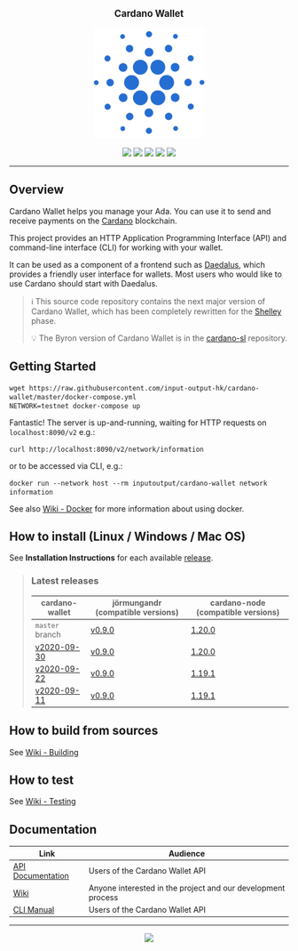 <p align="center">
  <big><strong>Cardano Wallet</strong></big>
</p>

<p align="center">
  <img width="200" src=".github/images/cardano-logo.png"/>
</p>

<p align="center">
  <a href="https://github.com/input-output-hk/cardano-wallet/releases"><img src="https://img.shields.io/github/release-pre/input-output-hk/cardano-wallet.svg?style=for-the-badge" /></a>
  <a href="https://buildkite.com/input-output-hk/cardano-wallet"><img src="https://img.shields.io/buildkite/7ea3dac7a16f066d8dfc8f426a9a9f7a2131e899cd96c444cf/master?label=BUILD&style=for-the-badge"/></a>
  <a href="https://buildkite.com/input-output-hk/cardano-wallet-nightly"><img src="https://img.shields.io/buildkite/59ea9363b8526e867005ca8839db47715bc5f661f36e490143/master?label=BENCHMARK&style=for-the-badge" /></a>
  <a href="https://travis-ci.org/input-output-hk/cardano-wallet"><img src="https://img.shields.io/travis/input-output-hk/cardano-wallet.svg?label=DOCS&style=for-the-badge" /></a>
  <a href="https://github.com/input-output-hk/cardano-wallet/actions?query=workflow%3A%22cardano-wallet+Windows+Tests%22"><img src="https://img.shields.io/github/workflow/status/input-output-hk/cardano-wallet/cardano-wallet%20Windows%20Tests?label=Windows&style=for-the-badge" /></a>

  <!--
  <a href="https://coveralls.io/github/input-output-hk/cardano-wallet?branch=HEAD"><img src="https://img.shields.io/coveralls/github/input-output-hk/cardano-wallet/HEAD?style=for-the-badge" /></a>
  -->
</p>

<hr/>

## Overview

Cardano Wallet helps you manage your Ada. You can use it to send and
receive payments on the [Cardano](https://www.cardano.org) blockchain.

This project provides an HTTP Application Programming Interface (API)
and command-line interface (CLI) for working with your wallet.

It can be used as a component of a frontend such as
[Daedalus](https://daedaluswallet.io), which provides a friendly user
interface for wallets. Most users who would like to use Cardano should
start with Daedalus.

> :information_source: This source code repository contains the next major version of Cardano
> Wallet, which has been completely rewritten for the
> [Shelley](https://cardanoroadmap.com/) phase.
>
> :bulb: The Byron version of Cardano Wallet is in the
> [cardano-sl](https://github.com/input-output-hk/cardano-sl)
> repository.

## Getting Started

```
wget https://raw.githubusercontent.com/input-output-hk/cardano-wallet/master/docker-compose.yml
NETWORK=testnet docker-compose up
```

Fantastic! The server is up-and-running, waiting for HTTP requests on `localhost:8090/v2` e.g.:

```
curl http://localhost:8090/v2/network/information
```

or to be accessed via CLI, e.g.:

```
docker run --network host --rm inputoutput/cardano-wallet network information
```

See also [Wiki - Docker](https://github.com/input-output-hk/cardano-wallet/wiki/Docker) for more information about using docker.

## How to install (Linux / Windows / Mac OS)

See **Installation Instructions** for each available [release](https://github.com/input-output-hk/cardano-wallet/releases).

> ### Latest releases
>
> | cardano-wallet | jörmungandr (compatible versions) | cardano-node (compatible versions)
> | --- | --- | ---
> | `master` branch | [v0.9.0](https://github.com/input-output-hk/jormungandr/releases/tag/v0.9.0) | [1.20.0](https://github.com/input-output-hk/cardano-node/releases/tag/1.20.0)
> | [v2020-09-30](https://github.com/input-output-hk/cardano-wallet/releases/tag/v2020-09-30) | [v0.9.0](https://github.com/input-output-hk/jormungandr/releases/tag/v0.9.0) | [1.20.0](https://github.com/input-output-hk/cardano-node/releases/tag/1.20.0)
> | [v2020-09-22](https://github.com/input-output-hk/cardano-wallet/releases/tag/v2020-09-22) | [v0.9.0](https://github.com/input-output-hk/jormungandr/releases/tag/v0.9.0) | [1.19.1](https://github.com/input-output-hk/cardano-node/releases/tag/1.19.1) | [v0.9.0](https://github.com/input-output-hk/jormungandr/releases/tag/v0.9.0) | [1.20.0](https://github.com/input-output-hk/cardano-node/releases/tag/1.20.0)
> | [v2020-09-11](https://github.com/input-output-hk/cardano-wallet/releases/tag/v2020-09-11) | [v0.9.0](https://github.com/input-output-hk/jormungandr/releases/tag/v0.9.0) | [1.19.1](https://github.com/input-output-hk/cardano-node/releases/tag/1.19.1)


## How to build from sources

See [Wiki - Building](https://github.com/input-output-hk/cardano-wallet/wiki/Building)

## How to test

See [Wiki - Testing](https://github.com/input-output-hk/cardano-wallet/wiki/Testing)

## Documentation

| Link                                                                                               | Audience                                                     |
| ---                                                                                                | ---                                                          |
| [API Documentation](https://input-output-hk.github.io/cardano-wallet/api/edge)                     | Users of the Cardano Wallet API                              |
| [Wiki](https://github.com/input-output-hk/cardano-wallet/wiki)                                     | Anyone interested in the project and our development process |
| [CLI Manual](https://github.com/input-output-hk/cardano-wallet/wiki/Wallet-command-line-interface) | Users of the Cardano Wallet API                              |

<hr/>

<p align="center">
  <a href="https://github.com/input-output-hk/cardano-wallet/blob/master/LICENSE"><img src="https://img.shields.io/github/license/input-output-hk/cardano-wallet.svg?style=for-the-badge" /></a>
</p>
